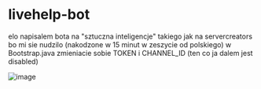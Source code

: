 # livehelp-bot

elo napisalem bota na "sztuczna inteligencje" takiego jak na servercreators bo mi sie nudzilo (nakodzone w 15 minut w zeszycie od polskiego)
w Bootstrap.java zmieniacie sobie TOKEN i CHANNEL_ID (ten co ja dalem jest disabled)

![image](https://user-images.githubusercontent.com/79468458/232316523-f0e066cd-a4eb-480a-868a-3cff2217ac04.png)
